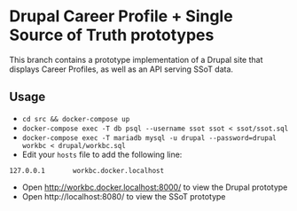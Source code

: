 Drupal Career Profile + Single Source of Truth prototypes
=========================================================

This branch contains a prototype implementation of a Drupal site that displays Career Profiles, as well as an API serving SSoT data.

## Usage

- `cd src && docker-compose up`
- `docker-compose exec -T db psql --username ssot ssot < ssot/ssot.sql`
- `docker-compose exec -T mariadb mysql -u drupal --password=drupal workbc < drupal/workbc.sql`
- Edit your `hosts` file to add the following line:
```
127.0.0.1       workbc.docker.localhost
```
- Open http://workbc.docker.localhost:8000/ to view the Drupal prototype
- Open http://localhost:8080/ to view the SSoT prototype
